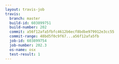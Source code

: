 ```yaml
---
layout: travis-job
travis:
  branch: master
  build-id: 603899751
  build-number: 202
  commit: a56f12afa5fbfc4612b6ecf8bdbe979912e3cc55
  commit-range: 48bd5f0c9f67...a56f12afa5fb
  job-id: 603899754
  job-number: 202.3
  os-name: osx
  test-result: 1
---
```

